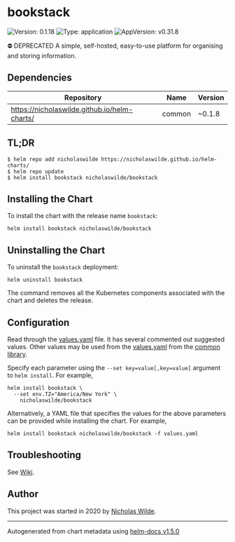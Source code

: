 # bookstack

![Version: 0.1.18](https://img.shields.io/badge/Version-0.1.18-informational?style=flat-square) ![Type: application](https://img.shields.io/badge/Type-application-informational?style=flat-square) ![AppVersion: v0.31.8](https://img.shields.io/badge/AppVersion-v0.31.8-informational?style=flat-square)

⛔ DEPRECATED A simple, self-hosted, easy-to-use platform for organising and storing information.

## Dependencies

| Repository | Name | Version |
|------------|------|---------|
| https://nicholaswilde.github.io/helm-charts/ | common | ~0.1.8 |

## TL;DR
```console
$ helm repo add nicholaswilde https://nicholaswilde.github.io/helm-charts/
$ helm repo update
$ helm install bookstack nicholaswilde/bookstack
```

## Installing the Chart
To install the chart with the release name `bookstack`:
```console
helm install bookstack nicholaswilde/bookstack
```

## Uninstalling the Chart
To uninstall the `bookstack` deployment:
```console
helm uninstall bookstack
```
The command removes all the Kubernetes components associated with the chart and deletes the release.

## Configuration

Read through the [values.yaml](./values.yaml) file. It has several commented out suggested values.
Other values may be used from the [values.yaml](../common/values.yaml) from the [common library](../common).

Specify each parameter using the `--set key=value[,key=value]` argument to `helm install`. For example,
```console
helm install bookstack \
  --set env.TZ="America/New York" \
    nicholaswilde/bookstack
```

Alternatively, a YAML file that specifies the values for the above parameters can be provided while installing the chart.
For example,
```console
helm install bookstack nicholaswilde/bookstack -f values.yaml
```

## Troubleshooting
See [Wiki](https://github.com/nicholaswilde/helm-charts/wiki/Troubleshooting).

## Author
This project was started in 2020 by [Nicholas Wilde](https://github.com/nicholaswilde).

----------------------------------------------
Autogenerated from chart metadata using [helm-docs v1.5.0](https://github.com/norwoodj/helm-docs/releases/v1.5.0)
